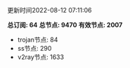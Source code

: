 更新时间2022-08-12 07:11:06

**总订阅: 64**
**总节点: 9470**
**有效节点: 2007**
- trojan节点: 84
- ss节点: 290
- v2ray节点: 1633
